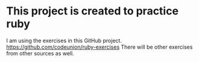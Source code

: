 # This project is created to practice ruby

I am using the exercises in this GitHub project. https://github.com/codeunion/ruby-exercises
There will be other exercises from other sources as well.
